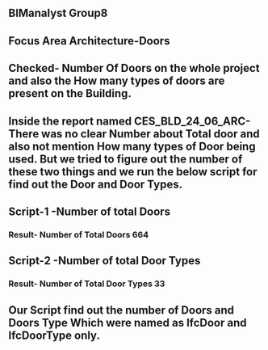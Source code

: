 ## BIManalyst Group8
## Focus Area Architecture-Doors
## Checked- Number Of Doors on the whole project and also the How many types of doors are present on the Building.

## Inside the report named CES_BLD_24_06_ARC-There was no clear Number about Total door and also not mention How many types of Door being used. But we tried to figure out the number of these two things and we run the below script for find out the Door and Door Types.
 
## Script-1 -Number of total Doors

### Result- Number of Total Doors 664


## Script-2 -Number of total Door Types

 

### Result- Number of Total Door Types 33

## Our Script find out the number of Doors and Doors Type Which  were named as IfcDoor and IfcDoorType only.